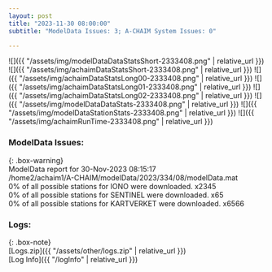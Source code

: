 ```yaml
---
layout: post
title: "2023-11-30 08:00:00"
subtitle: "ModelData Issues: 3; A-CHAIM System Issues: 0"

---
```


![]({{ "/assets/img/modelDataDataStatsShort-2333408.png" | relative_url }})
![]({{ "/assets/img/achaimDataStatsShort-2333408.png" | relative_url }})
![]({{ "/assets/img/achaimDataStatsLong00-2333408.png" | relative_url }})
![]({{ "/assets/img/achaimDataStatsLong01-2333408.png" | relative_url }})
![]({{ "/assets/img/achaimDataStatsLong02-2333408.png" | relative_url }})
![]({{ "/assets/img/modelDataDataStats-2333408.png" | relative_url }})
![]({{ "/assets/img/modelDataStationStats-2333408.png" | relative_url }})
![]({{ "/assets/img/achaimRunTime-2333408.png" | relative_url }})


### ModelData Issues:  
  
{: .box-warning}  
 ModelData report for 30-Nov-2023 08:15:17   
 /home2/achaim1/A-CHAIM/modelData/2023/334/08/modelData.mat   
 0% of all possible stations for IONO were downloaded. x2345   
 0% of all possible stations for SENTINEL were downloaded. x65   
 0% of all possible stations for KARTVERKET were downloaded. x6566   
  


### Logs:  
  
{: .box-note}  
[Logs.zip]({{ "/assets/other/logs.zip" | relative_url }})  
[Log Info]({{ "/logInfo" | relative_url }})  
